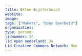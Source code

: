 ```yaml
---
title: Ellen Bijsterbosch
website: 
image: 
tags: ["Makers", "Open Overheid"]
organisaties:
type: persoon
lidnummer: 36
lid open nederland: Ja
Lid Creative Commons Network: Nee
---
```


